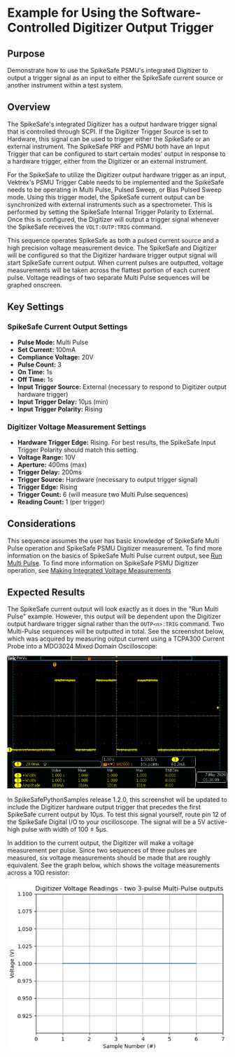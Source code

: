 # Example for Using the Software-Controlled Digitizer Output Trigger

## Purpose
Demonstrate how to use the SpikeSafe PSMU's integrated Digitizer to output a trigger signal as an input to either the SpikeSafe current source or another instrument within a test system.

## Overview 
The SpikeSafe's integrated Digitizer has a output hardware trigger signal that is controlled through SCPI. If the Digitizer Trigger Source is set to Hardware, this signal can be used to trigger either the SpikeSafe or an external instrument. The SpikeSafe PRF and PSMU both have an Input Trigger that can be configured to start certain modes' output in response to a hardware trigger, either from the Digitizer or an external instrument.

For the SpikeSafe to utilize the Digitizer output hardware trigger as an input, Vektrex's PSMU Trigger Cable needs to be implemented and the SpikeSafe needs to be operating in Multi Pulse, Pulsed Sweep, or Bias Pulsed Sweep mode. Using this trigger model, the SpikeSafe current output can be synchronized with external instruments such as a spectrometer. This is performed by setting the SpikeSafe Internal Trigger Polarity to External. Once this is configured, the Digitizer will output a trigger signal whenever the SpikeSafe receives the `VOLT:OUTP:TRIG` command.

This sequence operates SpikeSafe as both a pulsed current source and a high precision voltage measurement device. The SpikeSafe and Digitizer will be configured so that the Digitizer hardware trigger output signal will start SpikeSafe current output. When current pulses are outputted, voltage measurements will be taken across the flattest portion of each current pulse. Voltage readings of two separate Multi Pulse sequences will be graphed onscreen.

## Key Settings

### SpikeSafe Current Output Settings
- **Pulse Mode:** Multi Pulse
- **Set Current:** 100mA
- **Compliance Voltage:** 20V
- **Pulse Count:** 3
- **On Time:** 1s
- **Off Time:** 1s
- **Input Trigger Source:** External (necessary to respond to Digitizer output hardware trigger)
- **Input Trigger Delay:** 10µs (min)
- **Input Trigger Polarity:** Rising

### Digitizer Voltage Measurement Settings
- **Hardware Trigger Edge:** Rising. For best results, the SpikeSafe Input Trigger Polarity should match this setting.
- **Voltage Range:** 10V
- **Aperture:** 400ms (max)
- **Trigger Delay:** 200ms
- **Trigger Source:** Hardware (necessary to output trigger signal)
- **Trigger Edge:** Rising
- **Trigger Count:** 6 (will measure two Multi Pulse sequences) 
- **Reading Count:** 1 (per trigger)

## Considerations
This sequence assumes the user has basic knowledge of SpikeSafe Multi Pulse operation and SpikeSafe PSMU Digitizer measurement. To find more information on the basics of SpikeSafe Multi Pulse current output, see [Run Multi Pulse](../../run_spikesafe_operating_modes/run_multi_pulse). To find more information on SpikeSafe PSMU Digitizer operation, see [Making Integrated Voltage Measurements](../../making_integrated_voltage_measurements)

## Expected Results
The SpikeSafe current output will look exactly as it does in the "Run Multi Pulse" example. However, this output will be dependent upon the Digitizer output hardware trigger signal rather than the `OUTP<n>:TRIG` command. Two Multi-Pulse sequences will be outputted in total. See the screenshot below, which was acquired by measuring output current using a TCPA300 Current Probe into a MDO3024 Mixed Domain Oscilloscope:

![](multi_pulse_output.png)

In SpikeSafePythonSamples release 1.2.0, this screenshot will be updated to include the Digitizer hardware output trigger that precedes the first SpikeSafe current output by 10µs. To test this signal yourself, route pin 12 of the SpikeSafe Digital I/O to your oscilloscope. The signal will be a 5V active-high pulse with width of 100 ± 5µs.

In addition to the current output, the Digitizer will make a voltage measurement per pulse. Since two sequences of three pulses are measured, six voltage measurements should be made that are roughly equivalent. See the graph below, which shows the voltage measurements across a 10Ω resistor:

![](digitizer_readings_graph.png)